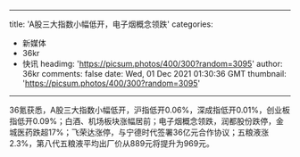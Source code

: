 
---
title: 'A股三大指数小幅低开，电子烟概念领跌'
categories: 
 - 新媒体
 - 36kr
 - 快讯
headimg: 'https://picsum.photos/400/300?random=3095'
author: 36kr
comments: false
date: Wed, 01 Dec 2021 01:30:36 GMT
thumbnail: 'https://picsum.photos/400/300?random=3095'
---

<div>   
36氪获悉，A股三大指数小幅低开，沪指低开0.06%，深成指低开0.01%，创业板指低开0.09%；白酒、机场板块涨幅居前；电子烟概念领跌，润都股份跌停，金城医药跌超17%；飞荣达涨停，与宁德时代签署36亿元合作协议；五粮液涨2.3%，第八代五粮液平均出厂价从889元将提升为969元。  
</div>
            